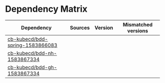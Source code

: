# Dependency Matrix

Dependency | Sources | Version | Mismatched versions
---------- | ------- | ------- | -------------------
[cb-kubecd/bdd-spring-1583866083](https://github.com/cb-kubecd/bdd-spring-1583866083.git) |  | []() | 
[cb-kubecd/bdd-nh-1583867334](https://github.com/cb-kubecd/bdd-nh-1583867334.git) |  | []() | 
[cb-kubecd/bdd-gh-1583867334](https://github.com/cb-kubecd/bdd-gh-1583867334.git) |  | []() | 
